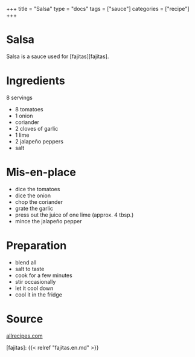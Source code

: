 +++
title = "Salsa"
type = "docs"
tags = ["sauce"]
categories = ["recipe"]
+++

# Salsa

Salsa is a sauce used for [fajitas][fajitas].

# Ingredients

8 servings

- 8 tomatoes
- 1 onion
- coriander
- 2 cloves of garlic
- 1 lime
- 2 jalapeño peppers
- salt

# Mis-en-place

- dice the tomatoes
- dice the onion
- chop the coriander
- grate the garlic
- press out the juice of one lime (approx. 4 tbsp.)
- mince the jalapeño pepper

# Preparation

- blend all
- salt to taste
- cook for a few minutes
- stir occasionally
- let it cool down
- cool it in the fridge

# Source

[allrecipes.com][allrecipes-salsa]

[allrecipes-salsa]: https://www.allrecipes.com/recipe/16542/salsa/
[fajitas]: {{< relref "fajitas.en.md" >}}
